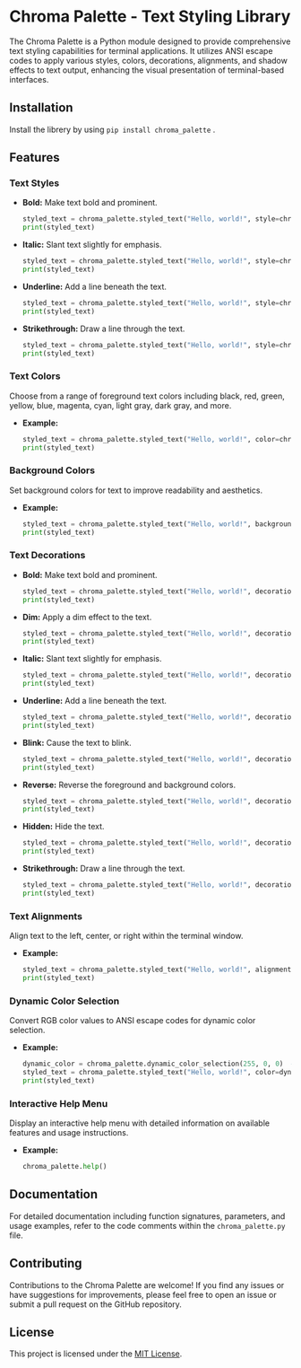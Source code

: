 # Chroma Palette - Text Styling Library

The Chroma Palette is a Python module designed to provide comprehensive text styling capabilities for terminal applications. It utilizes ANSI escape codes to apply various styles, colors, decorations, alignments, and shadow effects to text output, enhancing the visual presentation of terminal-based interfaces.

## Installation

Install the librery by using `pip install chroma_palette` .


## Features

### Text Styles

- **Bold:** Make text bold and prominent.
  ```python
  styled_text = chroma_palette.styled_text("Hello, world!", style=chroma_palette.TextStyle.BOLD)
  print(styled_text)
  ```

- **Italic:** Slant text slightly for emphasis.
  ```python
  styled_text = chroma_palette.styled_text("Hello, world!", style=chroma_palette.TextStyle.ITALIC)
  print(styled_text)
  ```

- **Underline:** Add a line beneath the text.
  ```python
  styled_text = chroma_palette.styled_text("Hello, world!", style=chroma_palette.TextStyle.UNDERLINE)
  print(styled_text)
  ```

- **Strikethrough:** Draw a line through the text.
  ```python
  styled_text = chroma_palette.styled_text("Hello, world!", style=chroma_palette.TextStyle.STRIKETHROUGH)
  print(styled_text)
  ```

### Text Colors

Choose from a range of foreground text colors including black, red, green, yellow, blue, magenta, cyan, light gray, dark gray, and more.

- **Example:**
  ```python
  styled_text = chroma_palette.styled_text("Hello, world!", color=chroma_palette.TextColor.RED)
  print(styled_text)
  ```

### Background Colors

Set background colors for text to improve readability and aesthetics.

- **Example:**
  ```python
  styled_text = chroma_palette.styled_text("Hello, world!", background=chroma_palette.BackgroundColor.GREEN)
  print(styled_text)
  ```

### Text Decorations

- **Bold:** Make text bold and prominent.
  ```python
  styled_text = chroma_palette.styled_text("Hello, world!", decoration=chroma_palette.TextDecoration.BOLD)
  print(styled_text)
  ```

- **Dim:** Apply a dim effect to the text.
  ```python
  styled_text = chroma_palette.styled_text("Hello, world!", decoration=chroma_palette.TextDecoration.DIM)
  print(styled_text)
  ```

- **Italic:** Slant text slightly for emphasis.
  ```python
  styled_text = chroma_palette.styled_text("Hello, world!", decoration=chroma_palette.TextDecoration.ITALIC)
  print(styled_text)
  ```

- **Underline:** Add a line beneath the text.
  ```python
  styled_text = chroma_palette.styled_text("Hello, world!", decoration=chroma_palette.TextDecoration.UNDERLINE)
  print(styled_text)
  ```

- **Blink:** Cause the text to blink.
  ```python
  styled_text = chroma_palette.styled_text("Hello, world!", decoration=chroma_palette.TextDecoration.BLINK)
  print(styled_text)
  ```

- **Reverse:** Reverse the foreground and background colors.
  ```python
  styled_text = chroma_palette.styled_text("Hello, world!", decoration=chroma_palette.TextDecoration.REVERSE)
  print(styled_text)
  ```

- **Hidden:** Hide the text.
  ```python
  styled_text = chroma_palette.styled_text("Hello, world!", decoration=chroma_palette.TextDecoration.HIDDEN)
  print(styled_text)
  ```

- **Strikethrough:** Draw a line through the text.
  ```python
  styled_text = chroma_palette.styled_text("Hello, world!", decoration=chroma_palette.TextDecoration.STRIKETHROUGH)
  print(styled_text)
  ```

### Text Alignments

Align text to the left, center, or right within the terminal window.

- **Example:**
  ```python
  styled_text = chroma_palette.styled_text("Hello, world!", alignment=chroma_palette.TextAlignment.CENTER)
  print(styled_text)
  ```

### Dynamic Color Selection

Convert RGB color values to ANSI escape codes for dynamic color selection.

- **Example:**
  ```python
  dynamic_color = chroma_palette.dynamic_color_selection(255, 0, 0)  # Red
  styled_text = chroma_palette.styled_text("Hello, world!", color=dynamic_color)
  print(styled_text)
  ```

### Interactive Help Menu

Display an interactive help menu with detailed information on available features and usage instructions.

- **Example:**
  ```python
  chroma_palette.help()
  ```


## Documentation

For detailed documentation including function signatures, parameters, and usage examples, refer to the code comments within the `chroma_palette.py` file.

## Contributing

Contributions to the Chroma Palette are welcome! If you find any issues or have suggestions for improvements, please feel free to open an issue or submit a pull request on the GitHub repository.

## License

This project is licensed under the [MIT License](LICENSE).
